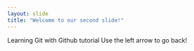 ```yaml
---
layout: slide
title: "Welcome to our second slide!"
---
```

Learning Git with Github tutorial
Use the left arrow to go back!